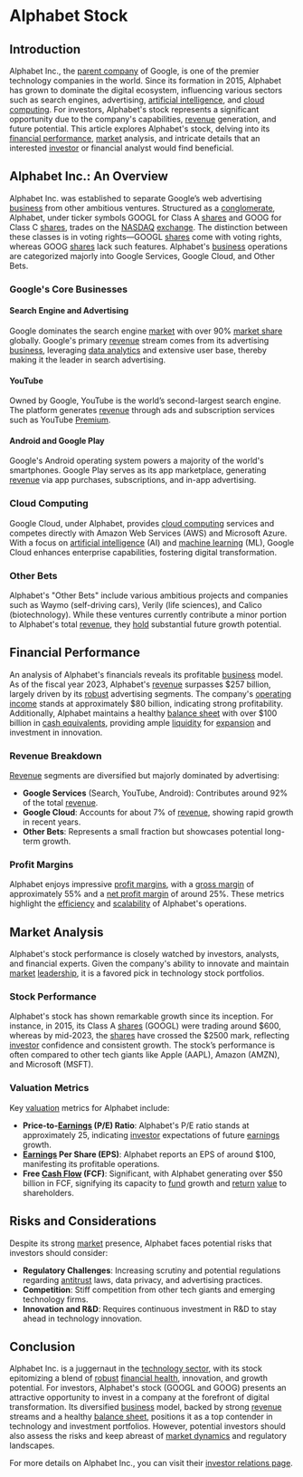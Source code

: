 # Alphabet Stock

## Introduction
Alphabet Inc., the [parent company](../p/parent_company.md) of Google, is one of the premier technology companies in the world. Since its formation in 2015, Alphabet has grown to dominate the digital ecosystem, influencing various sectors such as search engines, advertising, [artificial intelligence](../a/artificial_intelligence_in_trading.md), and [cloud computing](../c/cloud_computing_in_trading.md). For investors, Alphabet's stock represents a significant opportunity due to the company's capabilities, [revenue](../r/revenue.md) generation, and future potential. This article explores Alphabet's stock, delving into its [financial performance](../f/financial_performance.md), [market](../m/market.md) analysis, and intricate details that an interested [investor](../i/investor.md) or financial analyst would find beneficial.

## Alphabet Inc.: An Overview
Alphabet Inc. was established to separate Google’s web advertising [business](../b/business.md) from other ambitious ventures. Structured as a [conglomerate](../c/conglomerate.md), Alphabet, under ticker symbols GOOGL for Class A [shares](../s/shares.md) and GOOG for Class C [shares](../s/shares.md), trades on the [NASDAQ](../n/nasdaq.md) [exchange](../e/exchange.md). The distinction between these classes is in voting rights—GOOGL [shares](../s/shares.md) come with voting rights, whereas GOOG [shares](../s/shares.md) lack such features. Alphabet's [business](../b/business.md) operations are categorized majorly into Google Services, Google Cloud, and Other Bets.

### Google's Core Businesses
#### Search Engine and Advertising
Google dominates the search engine [market](../m/market.md) with over 90% [market share](../m/market_share.md) globally. Google's primary [revenue](../r/revenue.md) stream comes from its advertising [business](../b/business.md), leveraging [data analytics](../d/data_analytics.md) and extensive user base, thereby making it the leader in search advertising.

#### YouTube
Owned by Google, YouTube is the world’s second-largest search engine. The platform generates [revenue](../r/revenue.md) through ads and subscription services such as YouTube [Premium](../p/premium.md).

#### Android and Google Play
Google's Android operating system powers a majority of the world's smartphones. Google Play serves as its app marketplace, generating [revenue](../r/revenue.md) via app purchases, subscriptions, and in-app advertising.

### Cloud Computing
Google Cloud, under Alphabet, provides [cloud computing](../c/cloud_computing_in_trading.md) services and competes directly with Amazon Web Services (AWS) and Microsoft Azure. With a focus on [artificial intelligence](../a/artificial_intelligence_in_trading.md) (AI) and [machine learning](../m/machine_learning.md) (ML), Google Cloud enhances enterprise capabilities, fostering digital transformation.

### Other Bets
Alphabet's "Other Bets" include various ambitious projects and companies such as Waymo (self-driving cars), Verily (life sciences), and Calico (biotechnology). While these ventures currently contribute a minor portion to Alphabet's total [revenue](../r/revenue.md), they [hold](../h/hold.md) substantial future growth potential.

## Financial Performance
An analysis of Alphabet's financials reveals its profitable [business](../b/business.md) model. As of the fiscal year 2023, Alphabet's [revenue](../r/revenue.md) surpasses $257 billion, largely driven by its [robust](../r/robust.md) advertising segments. The company's [operating income](../o/operating_income.md) stands at approximately $80 billion, indicating strong profitability. Additionally, Alphabet maintains a healthy [balance sheet](../b/balance_sheet.md) with over $100 billion in [cash equivalents](../c/cash_equivalents.md), providing ample [liquidity](../l/liquidity.md) for [expansion](../e/expansion.md) and investment in innovation.

### Revenue Breakdown
[Revenue](../r/revenue.md) segments are diversified but majorly dominated by advertising:
- **Google Services** (Search, YouTube, Android): Contributes around 92% of the total [revenue](../r/revenue.md).
- **Google Cloud**: Accounts for about 7% of [revenue](../r/revenue.md), showing rapid growth in recent years.
- **Other Bets**: Represents a small fraction but showcases potential long-term growth.

### Profit Margins
Alphabet enjoys impressive [profit margins](../p/profit_margins_in_trading.md), with a [gross margin](../g/gross_margin.md) of approximately 55% and a [net profit margin](../n/net_profit_margin.md) of around 25%. These metrics highlight the [efficiency](../e/efficiency.md) and [scalability](../s/scalability.md) of Alphabet's operations.

## Market Analysis
Alphabet's stock performance is closely watched by investors, analysts, and financial experts. Given the company's ability to innovate and maintain [market](../m/market.md) [leadership](../l/leadership.md), it is a favored pick in technology stock portfolios.

### Stock Performance
Alphabet's stock has shown remarkable growth since its inception. For instance, in 2015, its Class A [shares](../s/shares.md) (GOOGL) were trading around $600, whereas by mid-2023, the [shares](../s/shares.md) have crossed the $2500 mark, reflecting [investor](../i/investor.md) confidence and consistent growth. The stock’s performance is often compared to other tech giants like Apple (AAPL), Amazon (AMZN), and Microsoft (MSFT).

### Valuation Metrics
Key [valuation](../v/valuation.md) metrics for Alphabet include:
- **Price-to-[Earnings](../e/earnings.md) (P/E) Ratio**: Alphabet's P/E ratio stands at approximately 25, indicating [investor](../i/investor.md) expectations of future [earnings](../e/earnings.md) growth.
- **[Earnings](../e/earnings.md) Per Share (EPS)**: Alphabet reports an EPS of around $100, manifesting its profitable operations.
- **Free [Cash Flow](../c/cash_flow.md) (FCF)**: Significant, with Alphabet generating over $50 billion in FCF, signifying its capacity to [fund](../f/fund.md) growth and [return](../r/return.md) [value](../v/value.md) to shareholders.

## Risks and Considerations
Despite its strong [market](../m/market.md) presence, Alphabet faces potential risks that investors should consider:
- **Regulatory Challenges**: Increasing scrutiny and potential regulations regarding [antitrust](../a/antitrust.md) laws, data privacy, and advertising practices.
- **Competition**: Stiff competition from other tech giants and emerging technology firms.
- **Innovation and R&D**: Requires continuous investment in R&D to stay ahead in technology innovation.

## Conclusion
Alphabet Inc. is a juggernaut in the [technology sector](../t/technology_sector.md), with its stock epitomizing a blend of [robust](../r/robust.md) [financial health](../f/financial_health.md), innovation, and growth potential. For investors, Alphabet's stock (GOOGL and GOOG) presents an attractive opportunity to invest in a company at the forefront of digital transformation. Its diversified [business](../b/business.md) model, backed by strong [revenue](../r/revenue.md) streams and a healthy [balance sheet](../b/balance_sheet.md), positions it as a top contender in technology and investment portfolios. However, potential investors should also assess the risks and keep abreast of [market dynamics](../m/market_dynamics.md) and regulatory landscapes. 

For more details on Alphabet Inc., you can visit their [investor relations page](https://abc.xyz/investor/).
